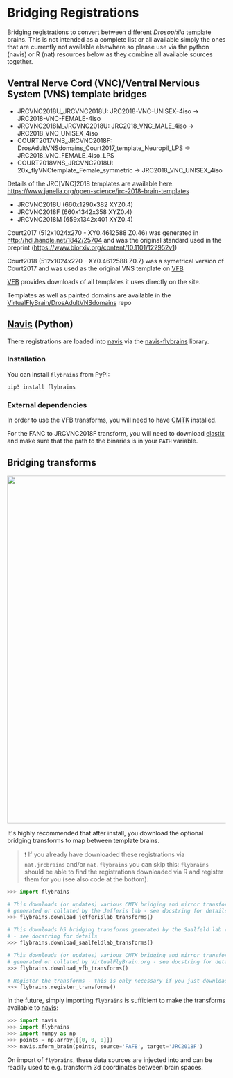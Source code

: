 # Bridging Registrations
Bridging registrations to convert between different _Drosophila_ template brains. This is not intended as a complete list or all available simply the ones that are currently not available elsewhere so please use via the python (navis) or R (nat) resources below as they combine all available sources together.

## Ventral Nerve Cord (VNC)/Ventral Nervious System (VNS) template bridges

- JRCVNC2018U_JRCVNC2018U: JRC2018-VNC-UNISEX-4iso -> JRC2018-VNC-FEMALE-4iso
- JRCVNC2018M_JRCVNC2018U: JRC2018_VNC_MALE_4iso -> JRC2018_VNC_UNISEX_4iso
- COURT2017VNS_JRCVNC2018F: DrosAdultVNSdomains_Court2017_template_Neuropil_LPS -> JRC2018_VNC_FEMALE_4iso_LPS
- COURT2018VNS_JRCVNC2018U: 20x_flyVNCtemplate_Female_symmetric -> JRC2018_VNC_UNISEX_4iso

Details of the JRC[VNC]2018 templates are available here: https://www.janelia.org/open-science/jrc-2018-brain-templates 
  - JRCVNC2018U (660x1290x382 XYZ0.4)
  - JRCVNC2018F (660x1342x358 XYZ0.4)
  - JRCVNC2018M (659x1342x401 XYZ0.4)

Court2017 (512x1024x270 - XY0.4612588 Z0.46) was generated in http://hdl.handle.net/1842/25704 and was the original standard used in the preprint (https://www.biorxiv.org/content/10.1101/122952v1) 

Court2018 (512x1024x220 - XY0.4612588 Z0.7) was a symetrical version of Court2017 and was used as the original VNS template on [VFB](https://virtualflybrain.org/reports/VFB_00100000)

[VFB](https://VirtualFlyBrain.org) provides downloads of all templates it uses directly on the site.

Templates as well as painted domains are available in the [VirtualFlyBrain/DrosAdultVNSdomains](https://github.com/VirtualFlyBrain/DrosAdultVNSdomains) repo  

## [Navis](https://github.com/schlegelp/navis) (Python)
There registrations are loaded into [navis](https://github.com/schlegelp/navis) via the [navis-flybrains](https://github.com/navis-org/navis-flybrains) library.

### Installation
You can install `flybrains` from PyPI:

```bash
pip3 install flybrains
```

### External dependencies
In order to use the VFB transforms, you will need to have
[CMTK](https://www.nitrc.org/projects/cmtk/) installed.

For the FANC to JRCVNC2018F transform, you will need to download
[elastix](https://elastix.lumc.nl/index.php) and make sure that the path
to the binaries is in your `PATH` variable.

## Bridging transforms

<p align="center">
<img src="https://github.com/schlegelp/navis-flybrains/blob/main/_static/bridging_graph.png?raw=true" width="800">
</p>

It's highly recommended that after install, you download the optional
bridging transforms to map between template brains.

> :exclamation: If you already have downloaded these registrations via `nat.jrcbrains` and/or `nat.flybrains` you can skip this: `flybrains` should be able to find the registrations downloaded via R and register them for you (see also code at the bottom).

```Python
>>> import flybrains

# This downloads (or updates) various CMTK bridging and mirror transforms
# generated or collated by the Jefferis lab - see docstring for details
>>> flybrains.download_jefferislab_transforms()

# This downloads h5 bridging transforms generated by the Saalfeld lab (Janelia)
# - see docstring for details
>>> flybrains.download_saalfeldlab_transforms()

# This downloads (or updates) various CMTK bridging and mirror transforms
# generated or collated by VirtualFlyBrain.org - see docstring for details
>>> flybrains.download_vfb_transforms()

# Register the transforms - this is only necessary if you just downloaded them
>>> flybrains.register_transforms()
```

In the future, simply importing `flybrains` is sufficient to make the
transforms available to [navis](https://navis.readthedocs.io/en/latest/):

```Python
>>> import navis
>>> import flybrains
>>> import numpy as np
>>> points = np.array([[0, 0, 0]])
>>> navis.xform_brain(points, source='FAFB', target='JRC2018F')

```

On import of `flybrains`, these data sources are injected into and can be
readily used to e.g. transform 3d coordinates between brain spaces.

